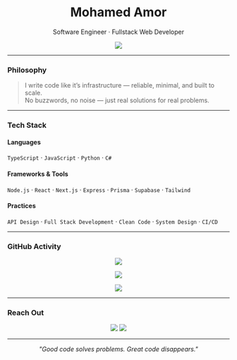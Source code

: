 <h1 align="center">Mohamed Amor</h1>
<p align="center">Software Engineer · Fullstack Web Developer</p>

<p align="center">
  <img src="https://readme-typing-svg.herokuapp.com?font=Fira+Code&duration=3000&pause=1000&center=true&vCenter=true&multiline=true&width=500&height=80&lines=Building+tools+that+actually+get+used.;I+fix+what+slows+people+down.;Software+should+serve%2C+not+show+off."/>
</p>

---

### Philosophy

> I write code like it’s infrastructure — reliable, minimal, and built to scale.  
> No buzzwords, no noise — just real solutions for real problems.

---

### Tech Stack

#### Languages  
`TypeScript` · `JavaScript` · `Python` · `C#`

#### Frameworks & Tools  
`Node.js` · `React` · `Next.js` · `Express` · `Prisma` · `Supabase` · `Tailwind`

#### Practices  
`API Design` · `Full Stack Development` · `Clean Code` · `System Design` · `CI/CD`

---

### GitHub Activity

<p align="center">
  <img src="https://github-readme-stats.vercel.app/api?username=mohamor2002&show_icons=true&theme=tokyonight&hide_border=true" />
</p>
<p align="center">
  <img src="https://streak-stats.demolab.com/?user=mohamor2002&theme=tokyonight&hide_border=true" />
</p>
<p align="center">
  <img src="https://github-readme-stats.vercel.app/api/top-langs/?username=mohamor2002&layout=compact&theme=tokyonight&hide_border=true" />
</p>

---

### Reach Out

<p align="center">
  <a href="https://www.linkedin.com/in/mohamed-amor-124483234/"><img src="https://img.shields.io/badge/LinkedIn-0077B5?style=for-the-badge&logo=linkedin&logoColor=white" /></a>
  <a href="mailto:lm_amor@esi.dz"><img src="https://img.shields.io/badge/Gmail-D14836?style=for-the-badge&logo=gmail&logoColor=white" /></a>
</p>

---

<p align="center"><i>"Good code solves problems. Great code disappears."</i></p>
